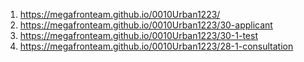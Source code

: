 1. <https://megafronteam.github.io/0010Urban1223/> 
2. <https://megafronteam.github.io/0010Urban1223/30-applicant> 
3. <https://megafronteam.github.io/0010Urban1223/30-1-test> 
4. <https://megafronteam.github.io/0010Urban1223/28-1-consultation> 